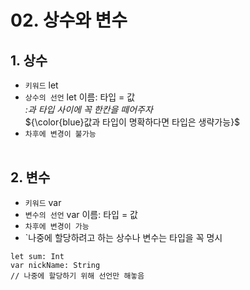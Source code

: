 # 02. 상수와 변수

## 1. 상수
* `키워드` let
* `상수의 선언` let 이름: 타입 = 값<br>
_:과 타입 사이에 꼭 한칸을 떼어주자_<br>
${\color{blue}값과 타입이 명확하다면 타입은 생략가능}$
* `차후에 변경이 불가능`<br><br>

## 2. 변수
* `키워드` var
* `변수의 선언` var 이름: 타입 = 값<br>
* `차후에 변경이 가능`
* `나중에 할당하려고 하는 상수나 변수는 타입을 꼭 명시
```
let sum: Int
var nickName: String
// 나중에 할당하기 위해 선언만 해놓음
```


